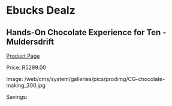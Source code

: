 
# Ebucks Dealz
## Hands-On Chocolate Experience for Ten - Muldersdrift
[Product Page](https://www.ebucks.com/web/shop/productSelected.do?prodId=265757814&catId=322194367)

Price: R5299.00

Image: /web/cms/system/galleries/pics/prodimg/CG-chocolate-making_300.jpg

Savings: 


	